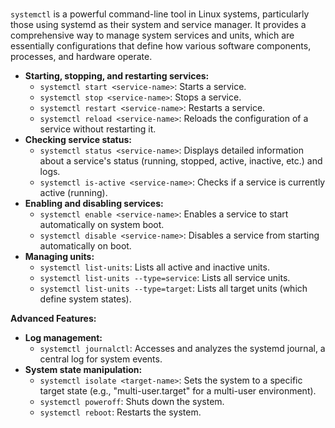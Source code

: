 # 

`systemctl` is a powerful command-line tool in Linux systems, particularly those using systemd as their system and service manager. It provides a comprehensive way to manage system services and units, which are essentially configurations that define how various software components, processes, and hardware operate. 




* **Starting, stopping, and restarting services:** 
   - `systemctl start <service-name>`: Starts a service.
   - `systemctl stop <service-name>`: Stops a service.
   - `systemctl restart <service-name>`: Restarts a service.
   - `systemctl reload <service-name>`: Reloads the configuration of a service without restarting it.
* **Checking service status:**
   - `systemctl status <service-name>`: Displays detailed information about a service's status (running, stopped, active, inactive, etc.) and logs.
   - `systemctl is-active <service-name>`: Checks if a service is currently active (running).
* **Enabling and disabling services:**
   - `systemctl enable <service-name>`: Enables a service to start automatically on system boot.
   - `systemctl disable <service-name>`: Disables a service from starting automatically on boot.
* **Managing units:**
   - `systemctl list-units`: Lists all active and inactive units.
   - `systemctl list-units --type=service`: Lists all service units.
   - `systemctl list-units --type=target`: Lists all target units (which define system states).

**Advanced Features:**

* **Log management:**
   - `systemctl journalctl`: Accesses and analyzes the systemd journal, a central log for system events.
* **System state manipulation:**
   - `systemctl isolate <target-name>`: Sets the system to a specific target state (e.g., "multi-user.target" for a multi-user environment).
   - `systemctl poweroff`: Shuts down the system.
   - `systemctl reboot`: Restarts the system.

